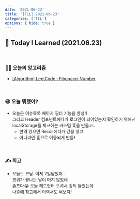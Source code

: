 ```yaml
---
date: '2021-06-23'
title: '[TIL] 2021-06-23'
categories: ['TIL']
options: { hide: true }
---
```


## 🚀 Today I Learned (2021.06.23)

<br/>

### **👨‍💻 오늘의 알고리즘**

-   [[Algorithm] LeetCode : Fibonacci Number](https://17-sss.github.io/2021-06-23-Fibonacci_Number)

<br/>

### **😆 오늘 뭐했어?**

-   오늘은 이슈목록 페이지 필터 기능을 완성!!  
    그리고 Header 컴포넌트에다가 로그인이 되어있는지 확인하기 위해서  
    localStorage를 체크하는 커스텀 훅을 만들고..  
    - 만약 있으면 Recoil에다가 값을 넣고
    - 아니라면 홈으로 이동되게 만듬!

<br/>

### **✍️ 회고**

-   오늘도 코딩. 이제 2일남았어..  
    코쿼가 끝나는 날이 머지 않았네  
    슬프다😭
    오늘 헤드헌터 오셔서 강의 들었는데  
    나중에 참고해서 이력서도 써보자!  
